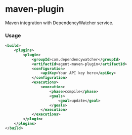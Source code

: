 maven-plugin
============

Maven integration with DependencyWatcher service.

### Usage ###

```xml
<build>
	<plugins>
		<plugin>
			<groupId>com.dependencywatcher</groupId>
			<artifactId>agent-maven-plugin</artifactId>
			<configuration>
				<apiKey>Your API key here</apiKey>
			</configuration>
			<executions>
				<execution>
					<phase>compile</phase>
					<goals>
						<goal>update</goal>
					</goals>
				</execution>
			</executions>
		</plugin>
	</plugins>
</build>
```

